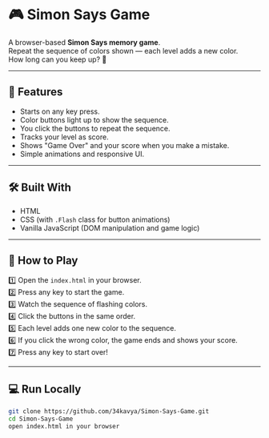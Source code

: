 # 🎮 Simon Says Game

A browser-based **Simon Says memory game**.  
Repeat the sequence of colors shown — each level adds a new color.  
How long can you keep up? 🌈

---

## 🚀 Features
- Starts on any key press.
- Color buttons light up to show the sequence.
- You click the buttons to repeat the sequence.
- Tracks your level as score.
- Shows "Game Over" and your score when you make a mistake.
- Simple animations and responsive UI.

---


## 🛠️ Built With
- HTML
- CSS (with `.Flash` class for button animations)
- Vanilla JavaScript (DOM manipulation and game logic)

---

## 📄 How to Play
1️⃣ Open the `index.html` in your browser.  
2️⃣ Press any key to start the game.  
3️⃣ Watch the sequence of flashing colors.  
4️⃣ Click the buttons in the same order.  
5️⃣ Each level adds one new color to the sequence.  
6️⃣ If you click the wrong color, the game ends and shows your score.  
7️⃣ Press any key to start over!

---

## 💻 Run Locally
```bash
git clone https://github.com/34kavya/Simon-Says-Game.git
cd Simon-Says-Game
open index.html in your browser
